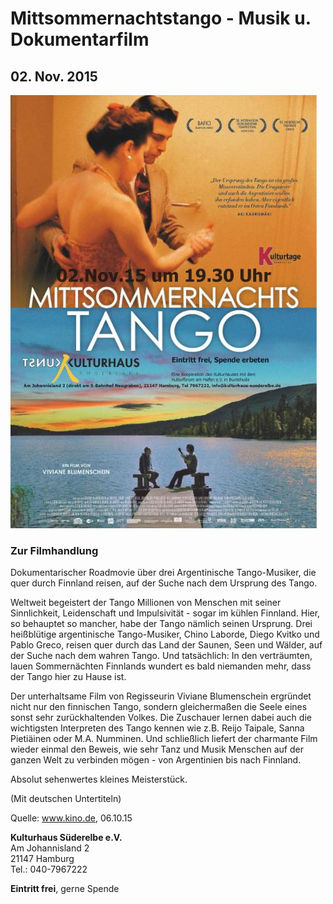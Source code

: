 # Mittsommernachtstango - Musik u. Dokumentarfilm

## 02. Nov. 2015

![](/img/wsb_490x695_Mittsommernachtstango_web15.jpg)

### Zur Filmhandlung

Dokumentarischer Roadmovie über drei Argentinische Tango-Musiker, die
quer durch Finnland reisen, auf der Suche nach dem Ursprung des Tango.

Weltweit begeistert der Tango Millionen von Menschen mit seiner
Sinnlichkeit, Leidenschaft und Impulsivität - sogar im kühlen Finnland.
Hier, so behauptet so mancher, habe der Tango nämlich seinen Ursprung.
Drei heißblütige argentinische Tango-Musiker, Chino Laborde, Diego
Kvitko und Pablo Greco, reisen quer durch das Land der Saunen, Seen und
Wälder, auf der Suche nach dem wahren Tango. Und tatsächlich: In den
verträumten, lauen Sommernächten Finnlands wundert es bald niemanden
mehr, dass der Tango hier zu Hause ist.

Der unterhaltsame Film von Regisseurin Viviane Blumenschein ergründet
nicht nur den finnischen Tango, sondern gleichermaßen die Seele eines
sonst sehr zurückhaltenden Volkes. Die Zuschauer lernen dabei auch die
wichtigsten Interpreten des Tango kennen wie z.B. Reijo Taipale, Sanna
Pietiäinen oder M.A. Numminen. Und schließlich liefert der charmante
Film wieder einmal den Beweis, wie sehr Tanz und Musik Menschen auf der
ganzen Welt zu verbinden mögen - von Argentinien bis nach Finnland.

Absolut sehenwertes kleines Meisterstück.

(Mit deutschen Untertiteln)

Quelle: www.kino.de, 06.10.15

**Kulturhaus Süderelbe e.V.**  
Am Johannisland 2  
21147 Hamburg  
Tel.: 040-7967222  

**Eintritt frei**, gerne Spende
